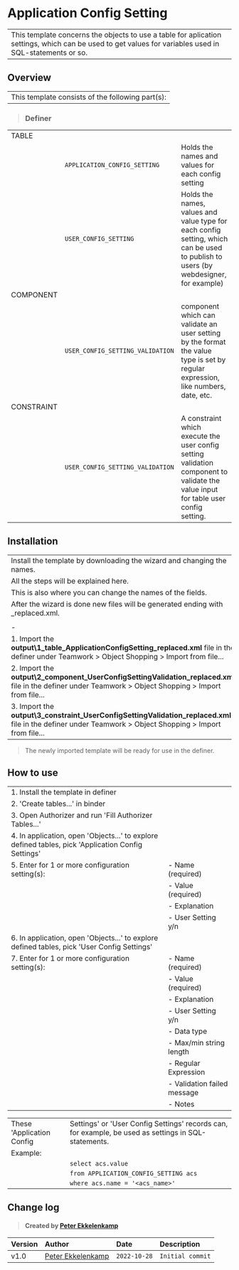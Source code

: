 # Application Config Setting
||
|-|
|This template concerns the objects to use a table for aplication settings, which can be used to get values for variables used in SQL-statements or so.|
## Overview
||
|-|
|This template consists of the following part(s):|
> ### Definer
||||
|-|-|-|
|TABLE|||
||`APPLICATION_CONFIG_SETTING`|Holds the names and values for each config setting|
||`USER_CONFIG_SETTING`|Holds the names, values and value type for each config setting, which can be used to publish to users (by webdesigner, for example)|
|COMPONENT|||
||`USER_CONFIG_SETTING_VALIDATION`| component which can validate an user setting by the format the value type is set by regular expression, like numbers, date, etc.|
|CONSTRAINT|||
||`USER_CONFIG_SETTING_VALIDATION`|A constraint which execute the user config setting validation component to validate the value input for table user config setting.|
## Installation
||
|-|
|Install the template by downloading the wizard and changing the names.|
|All the steps will be explained here.|
|This is also where you can change the names of the fields.|
|After the wizard is done new files will be generated ending with _replaced.xml.|
||
|-|
|1. Import the **output\1_table_ApplicationConfigSetting_replaced.xml** file in the definer under Teamwork > Object Shopping > Import from file...|
|2. Import the **output\2_component_UserConfigSettingValidation_replaced.xml** file in the definer under Teamwork > Object Shopping > Import from file...|
|3. Import the **output\3_constraint_UserConfigSettingValidation_replaced.xml** file in the definer under Teamwork > Object Shopping > Import from file...|

> The newly imported template will be ready for use in the definer.
## How to use
|||
|-|-|
|1. Install the template in definer||
|2. 'Create tables...' in binder||
|3. Open Authorizer and run 'Fill Authorizer Tables...'||
|4. In application, open 'Objects...' to explore defined tables, pick 'Application Config Settings'||
|5. Enter for 1 or more configuration setting(s):|- Name (required)|
||- Value (required)|
||- Explanation|
||- User Setting y/n|
|6. In application, open 'Objects...' to explore defined tables, pick 'User Config Settings'||
|7. Enter for 1 or more configuration setting(s):|- Name (required)|
||- Value (required)|
||- Explanation|
||- User Setting y/n|
||- Data type|
||- Max/min string length|
||- Regular Expression|
||- Validation failed message|
||- Notes|

|||
|-|-|
|These 'Application Config| Settings' or 'User Config Settings' records can, for example, be used as settings in SQL-statements.|
|Example:||
||`select acs.value`|
||`from APPLICATION_CONFIG_SETTING acs`|
||`where acs.name = '<acs_name>'`|
## Change log
> #### Created by [Peter Ekkelenkamp](mailto:peter.ekkelenkamp@usoft.com)
|Version|Author|Date|Description|
|:---|:---|:---|:---|
|v1.0|[Peter Ekkelenkamp](mailto:peter.ekkelenkamp@usoft.com) |`2022-10-28`|`Initial commit`|